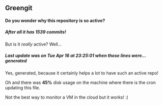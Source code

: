 ## Greengit

#### Do you wonder why this repository is so active?

##### After all it has 1539 commits!

But is it *really* active? Well...

##### Last update was on Tue Apr 16 at 23:25:01 when those lines were... generated

Yes, generated, because it certainly helps a lot to have such an active repo!

Oh and there was **45%** disk usage on the machine
where there is the cron updating this file.

Not the best way to monitor a VM in the cloud but it works! :)
